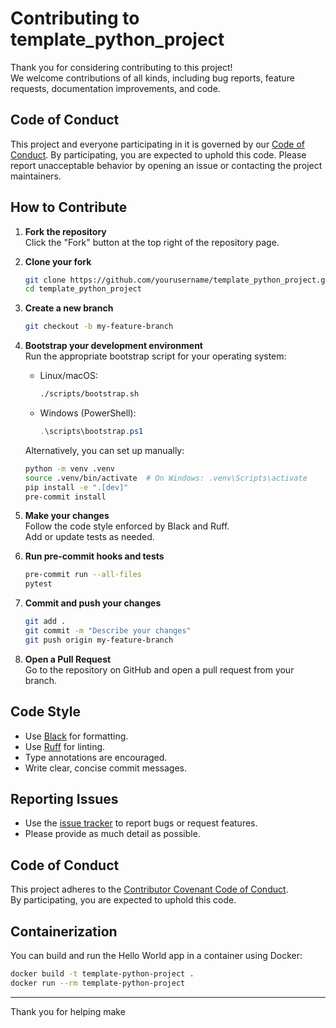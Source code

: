 # Contributing to template_python_project

Thank you for considering contributing to this project!  
We welcome contributions of all kinds, including bug reports, feature requests, documentation improvements, and code.

## Code of Conduct

This project and everyone participating in it is governed by our [Code of Conduct](CODE_OF_CONDUCT.md). By participating, you are expected to uphold this code. Please report unacceptable behavior by opening an issue or contacting the project maintainers.

## How to Contribute

1. **Fork the repository**  
   Click the "Fork" button at the top right of the repository page.

2. **Clone your fork**

    ```sh
    git clone https://github.com/yourusername/template_python_project.git
    cd template_python_project
    ```

3. **Create a new branch**

    ```sh
    git checkout -b my-feature-branch
    ```

4. **Bootstrap your development environment**  
   Run the appropriate bootstrap script for your operating system:

    - Linux/macOS:
        ```sh
        ./scripts/bootstrap.sh
        ```
    - Windows (PowerShell):
        ```powershell
        .\scripts\bootstrap.ps1
        ```

   Alternatively, you can set up manually:
    ```sh
    python -m venv .venv
    source .venv/bin/activate  # On Windows: .venv\Scripts\activate
    pip install -e ".[dev]"
    pre-commit install
    ```

5. **Make your changes**  
   Follow the code style enforced by Black and Ruff.  
   Add or update tests as needed.

6. **Run pre-commit hooks and tests**

    ```sh
    pre-commit run --all-files
    pytest
    ```

7. **Commit and push your changes**

    ```sh
    git add .
    git commit -m "Describe your changes"
    git push origin my-feature-branch
    ```

8. **Open a Pull Request**  
   Go to the repository on GitHub and open a pull request from your branch.

## Code Style

-   Use [Black](https://black.readthedocs.io/) for formatting.
-   Use [Ruff](https://docs.astral.sh/ruff/) for linting.
-   Type annotations are encouraged.
-   Write clear, concise commit messages.

## Reporting Issues

-   Use the [issue tracker](https://github.com/yourusername/template_python_project/issues) to report bugs or request features.
-   Please provide as much detail as possible.

## Code of Conduct

This project adheres to the [Contributor Covenant Code of Conduct](https://www.contributor-covenant.org/version/2/1/code_of_conduct/).  
By participating, you are expected to uphold this code.

## Containerization

You can build and run the Hello World app in a container using Docker:

```sh
docker build -t template-python-project .
docker run --rm template-python-project
```

---

Thank you for helping make
